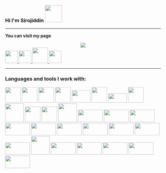  ### Hi I'm Sirojiddin <!-- <img src="https://media3.giphy.com/media/hvRJCLFzcasrR4ia7z/giphy.gif" width="35px"> --><img src="https://media3.giphy.com/media/5HyXGsoFzXWPKFx07j/giphy.gif?cid=ecf05e47mg0lfgyrfqik5i1cmhef1yx1mtjcb29hdplc8wof&ep=v1_stickers_search&rid=giphy.gif&ct=s" width="55px">
<hr>

<strong align="center">You can visit my page</strong>
<div align="center">
 <img src="https://readme-typing-svg.herokuapp.com/?lines=MERN+Stack+Web+Developer+Dean👨‍💻;Based+in+Gwangju,+South+Korea🇰🇷;Ask+me+about+JavaScript⚡️&color=cyan&center=true" />
</div>

<a href="https://www.instagram.com/sirojiddin8617/">
<img src="https://upload.wikimedia.org/wikipedia/commons/thumb/a/a5/Instagram_icon.png/2048px-Instagram_icon.png" width="40px">  
</a>
<a href="https://www.facebook.com/profile.php?id=100007818046510">
<img src="https://upload.wikimedia.org/wikipedia/commons/thumb/1/1b/Facebook_icon.svg/1024px-Facebook_icon.svg.png" width="40px">  
</a>
<a href="https://t.me/sirojiddin8617">
<img src="https://static.vecteezy.com/system/resources/previews/017/221/839/original/telegram-logo-transparent-free-png.png" width="50px" height="50px">  
</a>
<a href="https://www.codewars.com/users/Jorisdandii">
<img src="https://docs.codewars.com/logo.svg" width="40px"">  
</a>
<br/>
<hr>
                                                           
### Languages and tools I work with:

<code><img src="https://upload.wikimedia.org/wikipedia/commons/thumb/6/61/HTML5_logo_and_wordmark.svg/2048px-HTML5_logo_and_wordmark.svg.png" width="50px"></code>
<code><img src="https://cdn.freebiesupply.com/logos/large/2x/css3-logo-png-transparent.png" width="50px"></code>
<code><img src="https://upload.wikimedia.org/wikipedia/commons/6/6a/JavaScript-logo.png" width="50px"></code>
<code><img src="https://w7.pngwing.com/pngs/403/269/png-transparent-react-react-native-logos-brands-in-colors-icon-thumbnail.png" width="50px"></code>
<code><img src="https://upload.wikimedia.org/wikipedia/commons/thumb/d/d9/Node.js_logo.svg/1200px-Node.js_logo.svg.png" width="60px" height="40px"></code>
<code><img src="https://avatars.dzeninfra.ru/get-zen_doc/751940/pub_5ad594f9830905f56834939e_5ad5956f77d0e6231c9503cc/scale_1200" width="50px"></code>
<code><img src="https://upload.wikimedia.org/wikipedia/commons/thumb/d/db/Npm-logo.svg/1200px-Npm-logo.svg.png" width="60px" height="30px"></code>
<code><img src="https://encrypted-tbn0.gstatic.com/images?q=tbn:ANd9GcRUbjpHNiAc2MvMN1SAm7Ns5N_M-h2szTYEPecG_iKD0QXp5Ion52kG0FBsF-6Q6U5t3fY&usqp=CAU" width="50px"></code>
<code><img src="https://www.pngall.com/wp-content/uploads/13/Mongodb-PNG-Pic.png" width="60px"></code>
<code><img src="https://encrypted-tbn0.gstatic.com/images?q=tbn:ANd9GcRs_eMjpOH-m8PRNgphEdHAG3G8iJJb2VBPBjOSMZvACKcMe_h_IioGSi2fK0JYnnm_efI&usqp=CAU" width="50px"></code>
<code><img src="https://gdm-catalog-fmapi-prod.imgix.net/ProductLogo/487b2655-8eea-4321-9ec0-3034b4444be3.png?auto=format&q=50&w=128&h=128&fit=max&dpr=3" width="50px"></code>
<code><img src="https://upload.wikimedia.org/wikipedia/commons/thumb/b/b2/Bootstrap_logo.svg/1200px-Bootstrap_logo.svg.png" width="60px"></code>
<code><img src="https://heropy.blog/css/images/vendor_icons/sass.png" width="80px" height="40px"></code>
<code><img src="https://camo.githubusercontent.com/5b2a8527be6ce73521cdb521a1033b92ff7b1860f79585f66ec30ea75ab253e4/68747470733a2f2f63646e2e6a7364656c6976722e6e65742f67682f64657669636f6e732f64657669636f6e2f69636f6e732f6c696e75782f6c696e75782d6f726967696e616c2e737667" width="80px" height="40px"></code>
<code><img src="https://cdn.thenewstack.io/media/2022/01/10b88c68-typescript-logo.png" width="80px" height="40px"></code>
<code><img src="https://blog.kakaocdn.net/dn/bg2n4x/btrgczTySc9/isgW7XMQ1woHT401QU0M01/img.png" width="80px" height="40px"></code>
<code><img src="https://www.cjr.org/wp-content/uploads/2017/01/jim_vandehei_axios.png" width="80px" height="40px"></code>
<code><img src="https://chriscourses.com/blog/redux.jpg" width="80px" height="40px"></code>
<code><img src="https://blog.openreplay.com/images/why-should-you-use-material-ui/images/hero.png" width="80px" height="40px"></code>
<code><img src="https://www.nerdwallet.com/assets/blog/wp-content/uploads/2018/05/yarn.png" width="80px" height="40px"></code>
<code><img src="https://jwt.io/img/logo-asset.svg" width="80px" height="40px"></code>
<code><img src="https://velog.velcdn.com/images/wns450/post/9c2e5367-cfad-462f-8db0-b4fec7cbf8ba/image.png" width="80px" height="40px"></code>
<code><img src="https://images.velog.io/images/jiheon/post/47b68c96-a24c-413c-9b06-d276a55a6605/1.png" width="60px"></code>
<code><img src="https://images.velog.io/images/eunnbi/post/447e92dc-c93e-4ce9-9561-74dfefb4d838/0_-Mrot3h5AJ9fTFQk.png" width="80px" height="40px"></code>
<code><img src="https://res.cloudinary.com/practicaldev/image/fetch/s--PL9NNZwe--/c_imagga_scale,f_auto,fl_progressive,h_900,q_auto,w_1600/https://dev-to-uploads.s3.amazonaws.com/uploads/articles/0v54o6kw67xo4ff9il7p.png" width="80px" height="40px"></code>
<code><img src="https://cdn.icon-icons.com/icons2/2699/PNG/512/socketio_logo_icon_168806.png" width="80px" height="40px"></code>
<code><img src="https://files.virgool.io/upload/users/241004/posts/prjgwponutit/0qakjwfxc462.png" width="80px" height="40px"></code>
<code><img src="https://cdn.worldvectorlogo.com/logos/tailwind-css-1.svg" width="80px" height="40px"></code>
<br />                                                                                                                     
